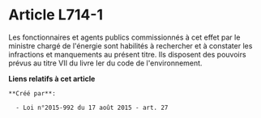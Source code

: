 # Article L714-1

Les fonctionnaires et agents publics commissionnés à cet effet par le ministre chargé de l'énergie sont habilités à
rechercher et à constater les infractions et manquements au présent titre. Ils disposent des pouvoirs prévus au titre VII du
livre Ier du code de l'environnement.

**Liens relatifs à cet article**

	**Créé par**:

	  - Loi n°2015-992 du 17 août 2015 - art. 27
